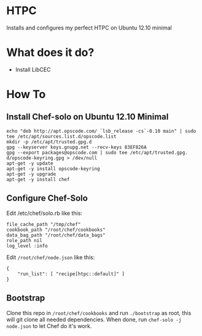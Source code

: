 HTPC
====

Installs and configures my perfect HTPC on Ubuntu 12.10 minimal

What does it do?
================

* Install LibCEC

How To
======

Install Chef-solo on Ubuntu 12.10 Minimal
------------------------------------------

    echo "deb http://apt.opscode.com/ `lsb_release -cs`-0.10 main" | sudo tee /etc/apt/sources.list.d/opscode.list
    mkdir -p /etc/apt/trusted.gpg.d
    gpg --keyserver keys.gnupg.net --recv-keys 83EF826A
    gpg --export packages@opscode.com | sudo tee /etc/apt/trusted.gpg.    d/opscode-keyring.gpg > /dev/null
    apt-get -y update
    apt-get -y install opscode-keyring
    apt-get -y upgrade
    apt-get -y install chef

Configure Chef-Solo
-------------------

Edit /etc/chef/solo.rb like this:

    file_cache_path "/tmp/chef"
    cookbook_path "/root/chef/cookbooks"
    data_bag_path "/root/chef/data_bags"
    role_path nil
    log_level :info
    
Edit ```/root/chef/node.json``` like this:

    {
        "run_list": [ "recipe[htpc::default]" ]
    }

Bootstrap
---------

Clone this repo in ```/root/chef/cookbooks``` and run ```./bootstrap``` as root, this will git clone all needed dependencies. When done, run ```chef-solo -j node.json``` to let Chef do it's work.





